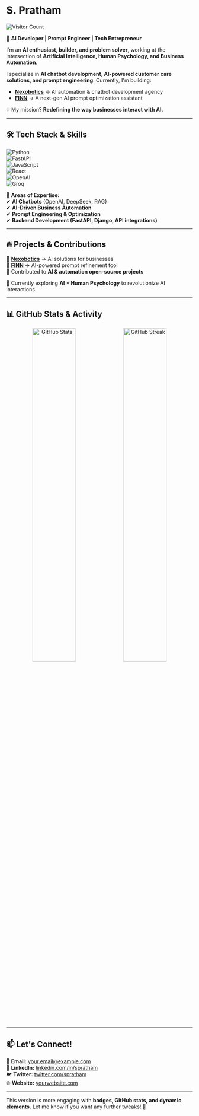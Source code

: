 # S. Pratham  
![Visitor Count](https://profile-counter.glitch.me/procae-ai/count.svg)

🚀 **AI Developer | Prompt Engineer | Tech Entrepreneur**  

I'm an **AI enthusiast, builder, and problem solver**, working at the intersection of **Artificial Intelligence, Human Psychology, and Business Automation**.  

I specialize in **AI chatbot development, AI-powered customer care solutions, and prompt engineering**. Currently, I'm building:  
- **[Nexobotics](https://yourwebsite.com)** → AI automation & chatbot development agency  
- **[FINN](https://yourwebsite.com)** → A next-gen AI prompt optimization assistant  

💡 My mission? **Redefining the way businesses interact with AI.**  

---

## 🛠 **Tech Stack & Skills**  

![Python](https://img.shields.io/badge/Python-3776AB?style=for-the-badge&logo=python&logoColor=white)  
![FastAPI](https://img.shields.io/badge/FastAPI-009688?style=for-the-badge&logo=fastapi&logoColor=white)  
![JavaScript](https://img.shields.io/badge/JavaScript-F7DF1E?style=for-the-badge&logo=javascript&logoColor=black)  
![React](https://img.shields.io/badge/React-20232A?style=for-the-badge&logo=react&logoColor=61DAFB)  
![OpenAI](https://img.shields.io/badge/OpenAI-412991?style=for-the-badge&logo=openai&logoColor=white)  
![Groq](https://img.shields.io/badge/Groq-FF5733?style=for-the-badge)  

📌 **Areas of Expertise:**  
✔ **AI Chatbots** (OpenAI, DeepSeek, RAG)  
✔ **AI-Driven Business Automation**  
✔ **Prompt Engineering & Optimization**  
✔ **Backend Development (FastAPI, Django, API integrations)**  

---

## 🔥 **Projects & Contributions**  

🔹 **[Nexobotics](https://yourwebsite.com)** → AI solutions for businesses  
🔹 **[FINN](https://yourwebsite.com)** → AI-powered prompt refinement tool  
🔹 Contributed to **AI & automation open-source projects**  

🌱 Currently exploring **AI × Human Psychology** to revolutionize AI interactions.  

---

## 📊 **GitHub Stats & Activity**  

<p align="center">
<img src="https://github-readme-stats.vercel.app/api?username=prathamofficial&show_icons=true&theme=radical" alt="GitHub Stats" width="48%" />
<img src="https://github-readme-streak-stats.herokuapp.com/?user=prathamofficial&theme=radical" alt="GitHub Streak" width="48%" />
</p>

---

## 📫 **Let's Connect!**  

📩 **Email:** [your.email@example.com](mailto:your.email@example.com)  
🔗 **LinkedIn:** [linkedin.com/in/spratham](https://linkedin.com/in/spratham)  
🐦 **Twitter:** [twitter.com/spratham](https://twitter.com/spratham)  
🌐 **Website:** [yourwebsite.com](https://yourwebsite.com)  

---

This version is more engaging with **badges, GitHub stats, and dynamic elements**. Let me know if you want any further tweaks! 🚀

